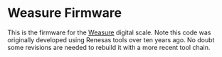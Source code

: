 Weasure Firmware
================

This is the firmware for the [Weasure](http://www.weasure.com) digital scale.
Note this code was originally developed using Renesas tools over ten years ago.
No doubt some revisions are needed to rebuild it with a more
recent tool chain.
